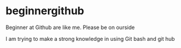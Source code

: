 # beginnergithub
Beginner at Github are like me. Please be on ourside

I am trying to make a strong knowledge in using Git bash and git hub
